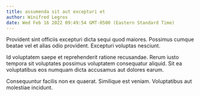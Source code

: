 ```yaml
---
title: assumenda sit aut excepturi et
author: Winifred Legros
date: Wed Feb 16 2022 09:49:54 GMT-0500 (Eastern Standard Time)
---
```

Provident sint officiis excepturi dicta sequi quod maiores. Possimus cumque beatae vel et alias odio provident. Excepturi voluptas nesciunt.

 Id voluptatem saepe et reprehenderit ratione recusandae. Rerum iusto tempora sit voluptates possimus voluptatem consequatur aliquid. Sit ea voluptatibus eos numquam dicta accusamus aut dolores earum.

 Consequuntur facilis non ex quaerat. Similique est veniam. Voluptatibus aut molestiae incidunt.